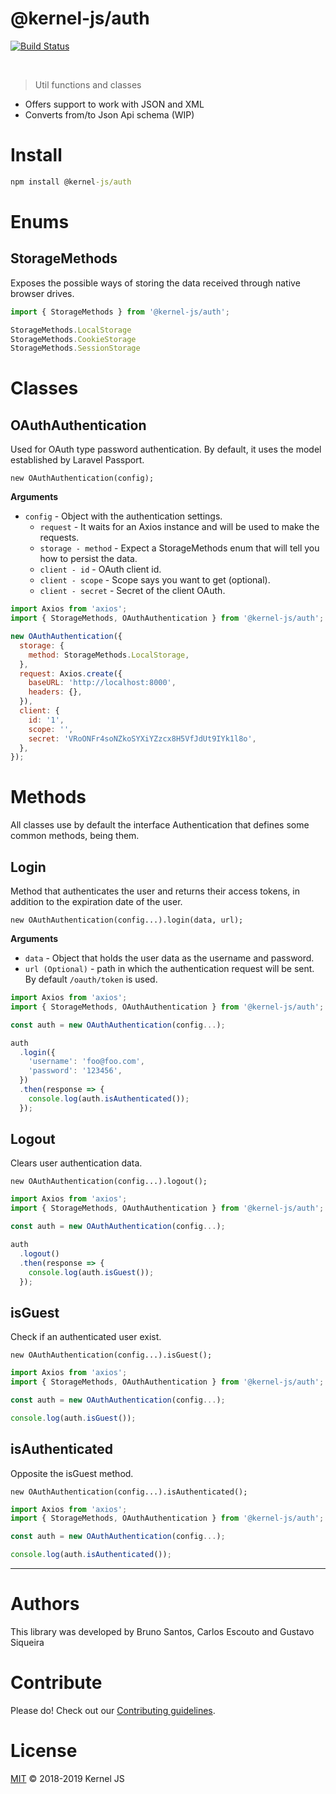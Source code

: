 # @kernel-js/auth<br />
[![Build Status](https://travis-ci.org/kernel-js/auth.svg?branch=master)](https://travis-ci.org/kernel-js/auth)
<!-- [![Coverage Status](https://coveralls.io/repos/github/kernel-js/auth/badge.svg?branch=master)](https://coveralls.io/github/kernel-js/auth?branch=master) -->
<br />

> Util functions and classes

* Offers support to work with JSON and XML
* Converts from/to Json Api schema (WIP)

<!-- # Why

First of all I created this to support development of [Kernel Framework](https://www.npmjs.com/package/@kernel-js/framework).<br />
Just like the rest of the packages that make up the framework, I make the most of other existing libraries that are well 
tested on a day-to-day basis. The idea is not to reinvent the wheel, just join the ideas in a lightweight framework 
(the focus is on the client side), simple to use and make the code on the front more beautiful and organized.  -->

# Install
```cmd
npm install @kernel-js/auth
```

# Enums

<a name="storageMethods" /></a>

## StorageMethods

Exposes the possible ways of storing the data received through native browser drives.

```js
import { StorageMethods } from '@kernel-js/auth';

StorageMethods.LocalStorage
StorageMethods.CookieStorage
StorageMethods.SessionStorage
```

# Classes

<a name="oauth" /></a>

## OAuthAuthentication

Used for OAuth type password authentication. By default, it uses the model established by Laravel Passport.

	new OAuthAuthentication(config);

__Arguments__

* `config` - Object with the authentication settings.
  * `request` - It waits for an Axios instance and will be used to make the requests.
  * `storage - method` - Expect a StorageMethods enum that will tell you how to persist the data.
  * `client - id` - OAuth client id.
  * `client - scope` - Scope says you want to get (optional).
  * `client - secret` - Secret of the client OAuth.

```js
import Axios from 'axios';
import { StorageMethods, OAuthAuthentication } from '@kernel-js/auth';

new OAuthAuthentication({
  storage: {
    method: StorageMethods.LocalStorage,
  },
  request: Axios.create({
    baseURL: 'http://localhost:8000',
    headers: {},
  }),
  client: {
    id: '1',
    scope: '',
    secret: 'VRoONFr4soNZkoSYXiYZzcx8H5VfJdUt9IYk1l8o',
  },
});
```

# Methods

All classes use by default the interface Authentication that defines some common methods, being them.

<a name="login" /></a>

## Login

Method that authenticates the user and returns their access tokens, in addition to the expiration date of the user.

	new OAuthAuthentication(config...).login(data, url);

__Arguments__

* `data` -  Object that holds the user data as the username and password.
* `url (Optional)` - path in which the authentication request will be sent. By default `/oauth/token` is used.

```js
import Axios from 'axios';
import { StorageMethods, OAuthAuthentication } from '@kernel-js/auth';

const auth = new OAuthAuthentication(config...);

auth
  .login({
    'username': 'foo@foo.com',
    'password': '123456',
  })
  .then(response => {
    console.log(auth.isAuthenticated());
  });
```

<a name="logout" /></a>

## Logout

Clears user authentication data.

	new OAuthAuthentication(config...).logout();

```js
import Axios from 'axios';
import { StorageMethods, OAuthAuthentication } from '@kernel-js/auth';

const auth = new OAuthAuthentication(config...);

auth
  .logout()
  .then(response => {
    console.log(auth.isGuest());
  });
```

<a name="isGuest" /></a>

## isGuest

Check if an authenticated user exist.

	new OAuthAuthentication(config...).isGuest();

```js
import Axios from 'axios';
import { StorageMethods, OAuthAuthentication } from '@kernel-js/auth';

const auth = new OAuthAuthentication(config...);

console.log(auth.isGuest());
```

<a name="isAuthenticated" /></a>

## isAuthenticated

Opposite the isGuest method.

	new OAuthAuthentication(config...).isAuthenticated();

```js
import Axios from 'axios';
import { StorageMethods, OAuthAuthentication } from '@kernel-js/auth';

const auth = new OAuthAuthentication(config...);

console.log(auth.isAuthenticated());
```

---------------------------------------

# Authors

This library was developed by Bruno Santos, Carlos Escouto and Gustavo Siqueira

# Contribute

Please do! Check out our [Contributing guidelines](CONTRIBUTING.md).

# License

[MIT](LICENSE) © 2018-2019 Kernel JS
